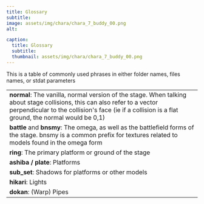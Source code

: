 ```yaml
---
title: Glossary
subtitle: 
image: assets/img/chara/chara_7_buddy_00.png
alt: 

caption:
  title: Glossary
  subtitle: 
  thumbnail: assets/img/chara/chara_7_buddy_00.png
---
```


This is a table of commonly used phrases in either folder names, files names, or stdat parameters

| |
| :- | 
| **normal**: The vanilla, normal version of the stage. When talking about stage collisions, this can also refer to a vector perpendicular to the collision's face (ie if a collision is a flat ground, the normal would be 0,1)  |
| **battle** and **bnsmy**: The omega, as well as the battlefield forms of the stage. bnsmy is a common prefix for textures related to models found in the omega form |
| **ring**: The primary platform or ground of the stage |
| **ashiba / plate**: Platforms |
| **sub_set**: Shadows for platforms or other models |
| **hikari**: Lights |
| **dokan**: (Warp) Pipes |